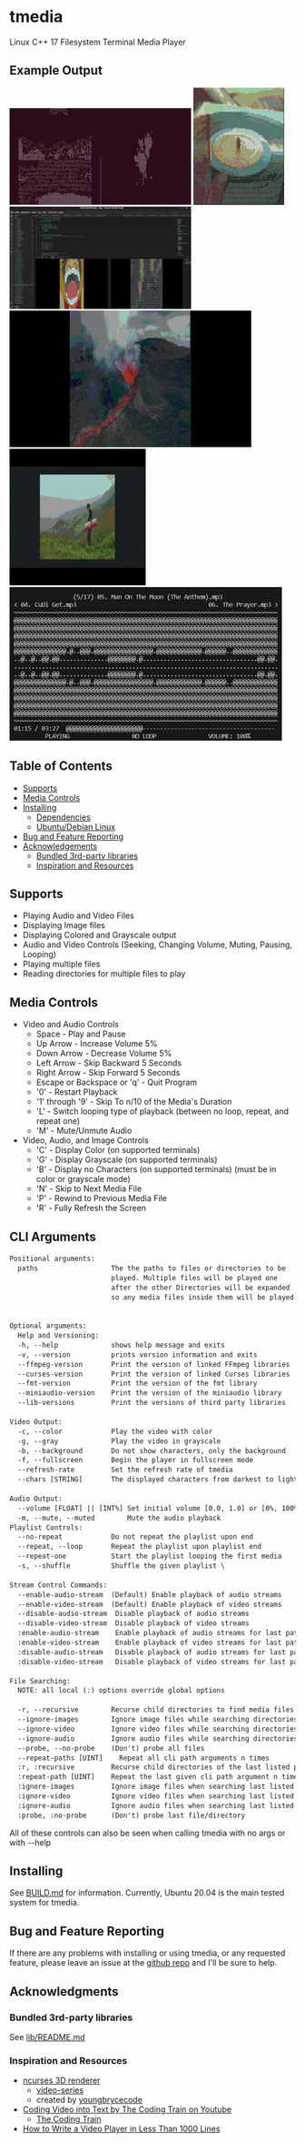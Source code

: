 # tmedia

Linux C++ 17 Filesystem Terminal Media Player

## Example Output

![example created in tmux](assets/readme/example-320.gif)
![example colored output](assets/readme/colored_music_record-160.gif)
![example vscode](assets/readme/vscode.png)
![example volcano](assets/readme/volcano.gif)
![example keybiard](assets/readme/keyboard_man.gif)
![example audio-playback](assets/readme/audio_playing_tmedia_480.png)

## Table of Contents

- [Supports](#supports)
- [Media Controls](#media-controls)
- [Installing](#installing)
  - [Dependencies](#dependencies)
  - [Ubuntu/Debian Linux](#ubuntudebian-linux)
- [Bug and Feature Reporting](#bug-and-feature-reporting)
- [Acknowledgements](#acknowledgments)
  - [Bundled 3rd-party libraries](#bundled-3rd-party-libraries)
  - [Inspiration and Resources](#inspiration-and-resources)

## Supports

- Playing Audio and Video Files
- Displaying Image files
- Displaying Colored and Grayscale output
- Audio and Video Controls (Seeking, Changing Volume, Muting, Pausing, Looping)
- Playing multiple files
- Reading directories for multiple files to play

## Media Controls

- Video and Audio Controls
  - Space - Play and Pause
  - Up Arrow - Increase Volume 5%
  - Down Arrow - Decrease Volume 5%
  - Left Arrow - Skip Backward 5 Seconds
  - Right Arrow - Skip Forward 5 Seconds
  - Escape or Backspace or 'q' - Quit Program
  - '0' - Restart Playback
  - '1' through '9' - Skip To n/10 of the Media's Duration
  - 'L' - Switch looping type of playback (between no loop, repeat, and repeat one)
  - 'M' - Mute/Unmute Audio
- Video, Audio, and Image Controls
  - 'C' - Display Color (on supported terminals)
  - 'G' - Display Grayscale (on supported terminals)
  - 'B' - Display no Characters (on supported terminals) (must be in color or grayscale mode)
  - 'N' - Skip to Next Media File
  - 'P' - Rewind to Previous Media File
  - 'R' - Fully Refresh the Screen

## CLI Arguments

```txt
Positional arguments:
  paths                  The the paths to files or directories to be
                         played. Multiple files will be played one
                         after the other Directories will be expanded
                         so any media files inside them will be played.


Optional arguments:
  Help and Versioning: 
  -h, --help             shows help message and exits 
  -v, --version          prints version information and exits 
  --ffmpeg-version       Print the version of linked FFmpeg libraries 
  --curses-version       Print the version of linked Curses libraries
  --fmt-version          Print the version of the fmt library
  --miniaudio-version    Print the version of the miniaudio library
  --lib-versions         Print the versions of third party libraries

Video Output: 
  -c, --color            Play the video with color 
  -g, --gray             Play the video in grayscale 
  -b, --background       Do not show characters, only the background 
  -f, --fullscreen       Begin the player in fullscreen mode
  --refresh-rate         Set the refresh rate of tmedia
  --chars [STRING]       The displayed characters from darkest to lightest

Audio Output: 
  --volume [FLOAT] || [INT%] Set initial volume [0.0, 1.0] or [0%, 100%] 
  -m, --mute, --muted        Mute the audio playback 
Playlist Controls: 
  --no-repeat            Do not repeat the playlist upon end
  --repeat, --loop       Repeat the playlist upon playlist end
  --repeat-one           Start the playlist looping the first media
  -s, --shuffle          Shuffle the given playlist \

Stream Control Commands:
  --enable-audio-stream  (Default) Enable playback of audio streams
  --enable-video-stream  (Default) Enable playback of video streams
  --disable-audio-stream  Disable playback of audio streams
  --disable-video-stream  Disable playback of video streams
  :enable-audio-stream    Enable playback of audio streams for last path
  :enable-video-stream    Enable playback of video streams for last path
  :disable-audio-stream   Disable playback of audio streams for last path
  :disable-video-stream   Disable playback of video streams for last path

File Searching: 
  NOTE: all local (:) options override global options

  -r, --recursive        Recurse child directories to find media files 
  --ignore-images        Ignore image files while searching directories
  --ignore-video         Ignore video files while searching directories
  --ignore-audio         Ignore audio files while searching directories
  --probe, --no-probe    (Don't) probe all files
  --repeat-paths [UINT]    Repeat all cli path arguments n times
  :r, :recursive         Recurse child directories of the last listed path 
  :repeat-path [UINT]    Repeat the last given cli path argument n times
  :ignore-images         Ignore image files when searching last listed path
  :ignore-video          Ignore video files when searching last listed path
  :ignore-audio          Ignore audio files when searching last listed path
  :probe, :no-probe      (Don't) probe last file/directory
```

All of these controls can also be seen when calling tmedia with no args or
with --help

## Installing

See [BUILD.md](./doc/BUILD.md) for information. Currently, Ubuntu 20.04
is the main tested system for tmedia.

## Bug and Feature Reporting

If there are any problems with installing or using tmedia, or any requested feature,
please leave an issue at the [github repo](https://www.github.com/cobyj33/tmedia)
and I'll be sure to help. 

## Acknowledgments

### Bundled 3rd-party libraries

See [lib/README.md](./lib/README.md)

### Inspiration and Resources

* [ncurses 3D renderer](https://github.com/youngbrycecode/RenderEngine)
  * [video-series](https://www.youtube.com/playlist?list=PLg4mWef4l7Qzxs_Fa2DrgZeJKAbG3b7ue)
  * created by [youngbrycecode](https://github.com/youngbrycecode)
* [Coding Video into Text by The Coding Train on Youtube](https://www.youtube.com/watch?v=55iwMYv8tGI)
  * [The Coding Train](https://www.youtube.com/c/TheCodingTrain)
* [How to Write a Video Player in Less Than 1000 Lines](http://dranger.com/ffmpeg/)
